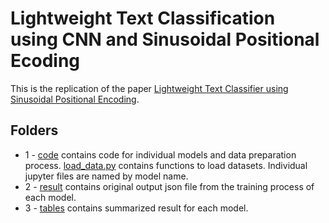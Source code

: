 # Lightweight Text Classification using CNN and Sinusoidal Positional Ecoding

This is the replication of the paper [Lightweight Text Classifier using Sinusoidal Positional Encoding](https://aclanthology.org/2020.aacl-main.8/). 

## Folders

* 1 - [code](https://github.com/changxinw/COMPSCI572_NLP_Final_Project/tree/master/code) contains code for individual models and data preparation process. [load_data.py](https://github.com/changxinw/COMPSCI572_NLP_Final_Project/blob/master/code/load_data.py) contains functions to load datasets. Individual jupyter files are named by model name.
* 2 - [result](https://github.com/changxinw/COMPSCI572_NLP_Final_Project/tree/master/result) contains original output json file from the training process of each model.
* 3 - [tables](https://github.com/changxinw/COMPSCI572_NLP_Final_Project/tree/master/tables) contains summarized result for each model.

